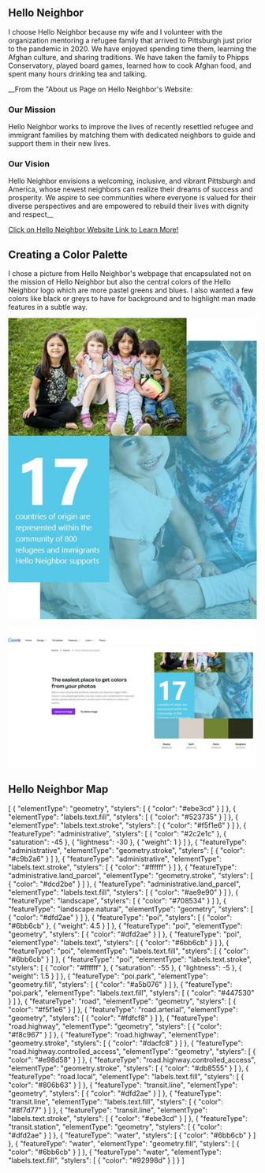 ## Hello Neighbor 

I choose Hello Neighbor because my wife and I volunteer with the organization mentoring a refugee family that arrived to Pittsburgh just prior to the pandemic in 2020. We have enjoyed spending time them, learning the Afghan culture, and sharing traditions. We have taken the family to Phipps Conservatory, played board games, learned how to cook Afghan food, and spent many hours drinking tea and talking. 

__From the "About us Page on Hello Neighbor's Website:  

### Our Mission

Hello Neighbor works to improve the lives of recently resettled refugee and immigrant families by matching them with dedicated neighbors to guide and support them in their new lives.

### Our Vision

Hello Neighbor envisions a welcoming, inclusive, and vibrant Pittsburgh and America, whose newest neighbors can realize their dreams of success and prosperity. We aspire to see communities where everyone is valued for their diverse perspectives and are empowered to rebuild their lives with dignity and respect__

[Click on Hello Neighbor Website Link to Learn More!](https://www.helloneighbor.io/about)

## Creating a Color Palette

I chose a picture from Hello Neighbor's webpage that encapsulated not on the mission of Hello Neighbor but also the central colors of the Hello Neighbor logo which are more pastel greens and blues. I also wanted a few colors like black or greys to have for background and to highlight man made features in a subtle way. 

![picture](Pictures/HelloNeighbor_Pic.jpg)

![Palette](Pictures/HelloNeighbor_ColorPalette.jpg)

## Hello Neighbor Map
[
  {
    "elementType": "geometry",
    "stylers": [
      {
        "color": "#ebe3cd"
      }
    ]
  },
  {
    "elementType": "labels.text.fill",
    "stylers": [
      {
        "color": "#523735"
      }
    ]
  },
  {
    "elementType": "labels.text.stroke",
    "stylers": [
      {
        "color": "#f5f1e6"
      }
    ]
  },
  {
    "featureType": "administrative",
    "stylers": [
      {
        "color": "#2c2e1c"
      },
      {
        "saturation": -45
      },
      {
        "lightness": -30
      },
      {
        "weight": 1
      }
    ]
  },
  {
    "featureType": "administrative",
    "elementType": "geometry.stroke",
    "stylers": [
      {
        "color": "#c9b2a6"
      }
    ]
  },
  {
    "featureType": "administrative",
    "elementType": "labels.text.stroke",
    "stylers": [
      {
        "color": "#ffffff"
      }
    ]
  },
  {
    "featureType": "administrative.land_parcel",
    "elementType": "geometry.stroke",
    "stylers": [
      {
        "color": "#dcd2be"
      }
    ]
  },
  {
    "featureType": "administrative.land_parcel",
    "elementType": "labels.text.fill",
    "stylers": [
      {
        "color": "#ae9e90"
      }
    ]
  },
  {
    "featureType": "landscape",
    "stylers": [
      {
        "color": "#708534"
      }
    ]
  },
  {
    "featureType": "landscape.natural",
    "elementType": "geometry",
    "stylers": [
      {
        "color": "#dfd2ae"
      }
    ]
  },
  {
    "featureType": "poi",
    "stylers": [
      {
        "color": "#6bb6cb"
      },
      {
        "weight": 4.5
      }
    ]
  },
  {
    "featureType": "poi",
    "elementType": "geometry",
    "stylers": [
      {
        "color": "#dfd2ae"
      }
    ]
  },
  {
    "featureType": "poi",
    "elementType": "labels.text",
    "stylers": [
      {
        "color": "#6bb6cb"
      }
    ]
  },
  {
    "featureType": "poi",
    "elementType": "labels.text.fill",
    "stylers": [
      {
        "color": "#6bb6cb"
      }
    ]
  },
  {
    "featureType": "poi",
    "elementType": "labels.text.stroke",
    "stylers": [
      {
        "color": "#ffffff"
      },
      {
        "saturation": -55
      },
      {
        "lightness": -5
      },
      {
        "weight": 1.5
      }
    ]
  },
  {
    "featureType": "poi.park",
    "elementType": "geometry.fill",
    "stylers": [
      {
        "color": "#a5b076"
      }
    ]
  },
  {
    "featureType": "poi.park",
    "elementType": "labels.text.fill",
    "stylers": [
      {
        "color": "#447530"
      }
    ]
  },
  {
    "featureType": "road",
    "elementType": "geometry",
    "stylers": [
      {
        "color": "#f5f1e6"
      }
    ]
  },
  {
    "featureType": "road.arterial",
    "elementType": "geometry",
    "stylers": [
      {
        "color": "#fdfcf8"
      }
    ]
  },
  {
    "featureType": "road.highway",
    "elementType": "geometry",
    "stylers": [
      {
        "color": "#f8c967"
      }
    ]
  },
  {
    "featureType": "road.highway",
    "elementType": "geometry.stroke",
    "stylers": [
      {
        "color": "#dacfc8"
      }
    ]
  },
  {
    "featureType": "road.highway.controlled_access",
    "elementType": "geometry",
    "stylers": [
      {
        "color": "#e98d58"
      }
    ]
  },
  {
    "featureType": "road.highway.controlled_access",
    "elementType": "geometry.stroke",
    "stylers": [
      {
        "color": "#db8555"
      }
    ]
  },
  {
    "featureType": "road.local",
    "elementType": "labels.text.fill",
    "stylers": [
      {
        "color": "#806b63"
      }
    ]
  },
  {
    "featureType": "transit.line",
    "elementType": "geometry",
    "stylers": [
      {
        "color": "#dfd2ae"
      }
    ]
  },
  {
    "featureType": "transit.line",
    "elementType": "labels.text.fill",
    "stylers": [
      {
        "color": "#8f7d77"
      }
    ]
  },
  {
    "featureType": "transit.line",
    "elementType": "labels.text.stroke",
    "stylers": [
      {
        "color": "#ebe3cd"
      }
    ]
  },
  {
    "featureType": "transit.station",
    "elementType": "geometry",
    "stylers": [
      {
        "color": "#dfd2ae"
      }
    ]
  },
  {
    "featureType": "water",
    "stylers": [
      {
        "color": "#6bb6cb"
      }
    ]
  },
  {
    "featureType": "water",
    "elementType": "geometry.fill",
    "stylers": [
      {
        "color": "#6bb6cb"
      }
    ]
  },
  {
    "featureType": "water",
    "elementType": "labels.text.fill",
    "stylers": [
      {
        "color": "#92998d"
      }
    ]
  }
]
